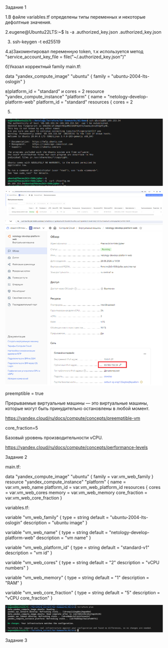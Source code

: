 Задание 1

1.В файле variables.tf определены типы переменных и некоторые дефолтные значения.

2.eugene@Ubuntu22LTS:~$ ls -a .authorized_key.json 
.authorized_key.json

3. ssh-keygen -t ed25519


4.а)Закоментировал переменную token, т.к используется метод "service_account_key_file = file("~/.authorized_key.json")"


б)Указал корректный family main.tf:

data "yandex_compute_image" "ubuntu" {
  family = "ubuntu-2004-lts-oslogin"
}

в)platform_id = "standard" и сores = 2
resource "yandex_compute_instance" "platform" {
  name        = "netology-develop-platform-web"
  platform_id = "standard"
  resources {
    cores         = 2

5.

![alt text](curl.png)


![alt text](VM2.png)


![alt text](VM.png)



preemptible = true

Прерываемые виртуальные машины — это виртуальные машины, которые могут быть принудительно остановлены в любой момент.

https://yandex.cloud/ru/docs/compute/concepts/preemptible-vm


core_fraction=5

Базовый уровень производительности vCPU.

https://yandex.cloud/ru/docs/compute/concepts/performance-levels



Задание 2

main.tf:


data "yandex_compute_image" "ubuntu" {
  family = var.vm_web_family
}
resource "yandex_compute_instance" "platform" {
  name        = var.vm_web_name
  platform_id = var.vm_web_platform_id
  resources {
    cores         = var.vm_web_cores
    memory        = var.vm_web_memory
    core_fraction = var.vm_web_core_fraction
  }




  variables.tf:


  variable "vm_web_family" {
  type        = string
  default     = "ubuntu-2004-lts-oslogin"
  description = "ubuntu image"
}

variable "vm_web_name" {
  type        = string
  default     = "netology-develop-platform-web"
  description = "vm name"
}

variable "vm_web_platform_id" {
  type        = string
  default     = "standard-v1"
  description = "vm id"
}

variable "vm_web_cores" {
  type        = string
  default     = "2"
  description = "vCPU numbers"
}

variable "vm_web_memory" {
  type        = string
  default     = "1"
  description = "RAM"
}

variable "vm_web_core_fraction" {
  type        = string
  default     = "5"
  description = "vCPU core_fraction"
}



![alt text](<ter app no change.png>)


Задание 3






